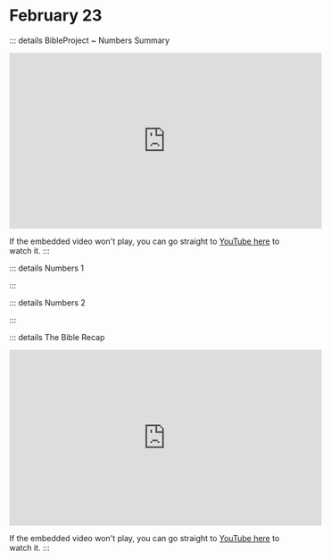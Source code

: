 # February 23

::: details BibleProject ~ Numbers Summary
<iframe width="560" height="315" src="https://www.youtube.com/embed/tp5MIrMZFqo?si=fHs9JzKxLHT1VXHq" title="YouTube video player" frameborder="0" allow="accelerometer; autoplay; clipboard-write; encrypted-media; gyroscope; picture-in-picture; web-share" referrerpolicy="strict-origin-when-cross-origin" allowfullscreen></iframe>

If the embedded video won't play, you can go straight to [YouTube here](https://youtu.be/tp5MIrMZFqo?si=fHs9JzKxLHT1VXHq) to watch it.
:::

::: details Numbers 1
<!--@include: @/bible/translations/bsb/04_num/001.md-->
:::

::: details Numbers 2
<!--@include: @/bible/translations/bsb/04_num/002.md-->
:::

::: details The Bible Recap
<iframe width="560" height="315" src="https://www.youtube.com/embed/5yauOVwPbko?si=5tv-bUDDZAl7ZDOK" title="YouTube video player" frameborder="0" allow="accelerometer; autoplay; clipboard-write; encrypted-media; gyroscope; picture-in-picture; web-share" referrerpolicy="strict-origin-when-cross-origin" allowfullscreen></iframe>

If the embedded video won't play, you can go straight to [YouTube here](https://youtu.be/5yauOVwPbko?si=5tv-bUDDZAl7ZDOK) to watch it.
:::